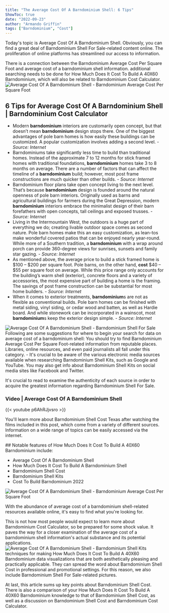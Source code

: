 ```yaml
---
title: "The Average Cost Of A Barndominium Shell: 6 Tips"
ShowToc: true 
date: "2022-09-23"
author: "Armando Griffin" 
tags: ["Barndominium", "Cost"]
---
```


	
Today's topic is Average Cost Of A Barndominium Shell. Obviously, you can find a great deal of Barndominium Shell For Sale-related content online. The proliferation of online platforms has streamlined our access to information.

There is a connection between the Barndominium Average Cost Per Square Foot and average cost of a barndominium shell information. additional searching needs to be done for How Much Does It Cost To Build A 40X60 Barndominium, which will also be related to Barndominium Cost Calculator.
<img loading="lazy" src="https://www.kompareit.com/images/top-steel-buildings-pole-barn.jpg" onerror="this.onerror=null;this.src='https://blogger.googleusercontent.com/img/a/AVvXsEhe7F7TRXHtjiKvHb5vS7DmnxvpHiDyoYyYvm1nHB3Qp2_w3BnM6A2eq4v7FYxCC9bfZt3a9vIMtAYEKUiaDQbHMg-ViyGmRIj39MLp0bGFfgfYw1Dc9q_H-T0wiTm3l0Uq42dETrN9eC8aGJ9_IORZsxST1AcLR7np1koOfcc7tnHa4S8Mwz_xD9d0=s16000';" alt="Average Cost Of A Barndominium Shell - Barndominium Average Cost Per Square Foot" >

## 6 Tips for Average Cost Of A Barndominium Shell | Barndominium Cost Calculator
-   Modern **barndominium** interiors are customarily open concept, but that doesn’t mean **barndominium** design stops there. One of the biggest advantages of pole barn homes is how easily these buildings can be customized. A popular customization involves adding a second level. - <cite>Source: Internet</cite>
-   Barndominiums take significantly less time to build than traditional homes. Instead of the approximate 7 to 12 months for stick framed homes with traditional foundations, **barndominium** homes take 3 to 8 months on average. There are a number of factors that can affect the timeline of a **barndominium** build; however, most post frame constructions are much quicker than other builds. - <cite>Source: Internet</cite>
-   Barndominium floor plans take open concept living to the next level. That’s because **barndominium** design is founded around the natural openness of pole barn interiors. Originally used as barns and agricultural buildings for farmers during the Great Depression, modern **barndominium** interiors embrace the minimalist design of their barn forefathers with open concepts, tall ceilings and exposed trusses. - <cite>Source: Internet</cite>
-   Living in the Intermountain West, the outdoors is a huge part of everything we do; creating livable outdoor space comes as second nature. Pole barn homes make this an easy customization, as lean-tos make wonderful covered patios that can be enjoyed nearly year-round. While more of a Southern tradition, a **barndominium** with a wrap around porch can provide 360-degree views for sunrises, sunsets and family star gazing. - <cite>Source: Internet</cite>
-   As mentioned above, the average price to build a stick framed home is $100 – $200 per square foot. Pole barns, on the other hand, **cost** $40 – $55 per square foot on average. While this price range only accounts for the building’s warm shell (exterior), concrete floors and a variety of accessories, the most expensive part of building a home is the framing. The savings of post frame construction can be substantial for most home builders. - <cite>Source: Internet</cite>
-   When it comes to exterior treatments, **barndominium**s are not as flexible as conventional builds. Pole barn homes can be finished with metal siding, vinyl siding, or cedar wood and batten, as well as Hardie board. And while stonework can be incorporated in a wainscot, most **barndominium**s keep the exterior design simple. - <cite>Source: Internet</cite>


<img loading="lazy" src="https://i.pinimg.com/736x/a5/c7/71/a5c771261069a63ae4f5a9452e680148.jpg" onerror="this.onerror=null;this.src='https://blogger.googleusercontent.com/img/a/AVvXsEhe7F7TRXHtjiKvHb5vS7DmnxvpHiDyoYyYvm1nHB3Qp2_w3BnM6A2eq4v7FYxCC9bfZt3a9vIMtAYEKUiaDQbHMg-ViyGmRIj39MLp0bGFfgfYw1Dc9q_H-T0wiTm3l0Uq42dETrN9eC8aGJ9_IORZsxST1AcLR7np1koOfcc7tnHa4S8Mwz_xD9d0=s16000';" alt="Average Cost Of A Barndominium Shell - Barndominium Shell For Sale" >
Following are some suggestions for where to begin your search for data on average cost of a barndominium shell:
You should try to find Barndominium Average Cost Per Square Foot-related information from reputable places. Libraries, online resources, and even paid journalists all fall under this category.
- It's crucial to be aware of the various electronic media sources available when researching Barndominium Shell Kits, such as Google and YouTube. You may also get info about Barndominium Shell Kits on social media sites like Facebook and Twitter.

It's crucial to read to examine the authenticity of each source in order to acquire the greatest information regarding Barndominium Shell For Sale.

### Video | Average Cost Of A Barndominium Shell
{{< youtube p6AhRJjvsro >}} 

You'll learn more about Barndominium Shell Cost Texas after watching the films included in this post, which come from a variety of different sources. Information on a wide range of topics can be easily accessed via the internet.
<script async="async" data-cfasync="false" src="//normallydemandedalter.com/fe63df3c5408708b15d8dc3d9b206b31/invoke.js"></script>
<div id="container-fe63df3c5408708b15d8dc3d9b206b31"></div>
## Notable features of How Much Does It Cost To Build A 40X60 Barndominium include:

- Average Cost Of A Barndominium Shell
- How Much Does It Cost To Build A Barndominium Shell
- Barndominium Shell Cost
- Barndominium Shell Kits
- Cost To Build Barndominium 2022

 <img loading="lazy" src="https://www.budgethomekits.com/wp-content/uploads/2015/06/Reagan-FP-thumb.jpg" onerror="this.onerror=null;this.src='https://blogger.googleusercontent.com/img/a/AVvXsEhe7F7TRXHtjiKvHb5vS7DmnxvpHiDyoYyYvm1nHB3Qp2_w3BnM6A2eq4v7FYxCC9bfZt3a9vIMtAYEKUiaDQbHMg-ViyGmRIj39MLp0bGFfgfYw1Dc9q_H-T0wiTm3l0Uq42dETrN9eC8aGJ9_IORZsxST1AcLR7np1koOfcc7tnHa4S8Mwz_xD9d0=s16000';" alt="Average Cost Of A Barndominium Shell - Barndominium Average Cost Per Square Foot" >

With the abundance of average cost of a barndominium shell-related resources available online, it's easy to find what you're looking for.

This is not how most people would expect to learn more about Barndominium Cost Calculator, so be prepared for some shock value. It paves the way for a closer examination of the average cost of a barndominium shell information's actual substance and its potential applications.
<img loading="lazy" src="https://metalbuildinghomes.org/wp-content/uploads/2021/03/modern-barndo-plans.jpg" onerror="this.onerror=null;this.src='https://blogger.googleusercontent.com/img/a/AVvXsEhe7F7TRXHtjiKvHb5vS7DmnxvpHiDyoYyYvm1nHB3Qp2_w3BnM6A2eq4v7FYxCC9bfZt3a9vIMtAYEKUiaDQbHMg-ViyGmRIj39MLp0bGFfgfYw1Dc9q_H-T0wiTm3l0Uq42dETrN9eC8aGJ9_IORZsxST1AcLR7np1koOfcc7tnHa4S8Mwz_xD9d0=s16000';" alt="Average Cost Of A Barndominium Shell - Barndominium Shell Kits" >
techniques for making How Much Does It Cost To Build A 40X60 Barndominium data visualizations that are both aesthetically pleasing and practically applicable. They can spread the word about Barndominium Shell Cost in professional and promotional settings. For this reason, we also include Barndominium Shell For Sale-related pictures.

At last, this article sums up key points about Barndominium Shell Cost. There is also a comparison of your How Much Does It Cost To Build A 40X60 Barndominium knowledge to that of Barndominium Shell Cost, as well as a discussion on Barndominium Shell Cost and Barndominium Cost Calculator.
	
	

